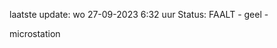 laatste update: 
wo 27-09-2023  6:32   uur 
Status: FAALT - geel - 
<div class="service Y">microstation</div>